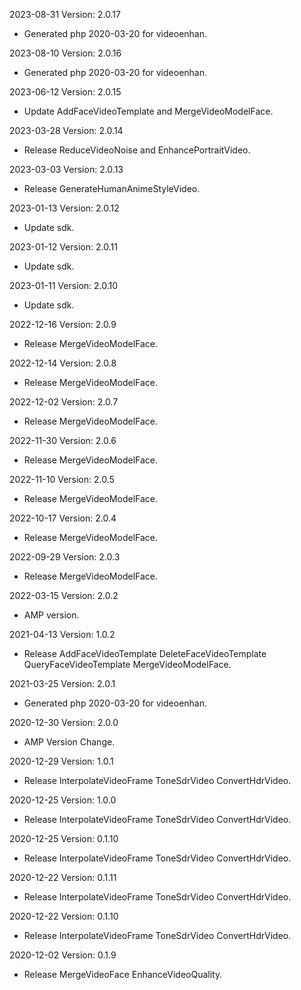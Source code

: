 2023-08-31 Version: 2.0.17
- Generated php 2020-03-20 for videoenhan.

2023-08-10 Version: 2.0.16
- Generated php 2020-03-20 for videoenhan.

2023-06-12 Version: 2.0.15
- Update AddFaceVideoTemplate and MergeVideoModelFace.

2023-03-28 Version: 2.0.14
- Release ReduceVideoNoise and EnhancePortraitVideo. 

2023-03-03 Version: 2.0.13
- Release GenerateHumanAnimeStyleVideo.

2023-01-13 Version: 2.0.12
- Update sdk.

2023-01-12 Version: 2.0.11
- Update sdk.

2023-01-11 Version: 2.0.10
- Update sdk.

2022-12-16 Version: 2.0.9
- Release MergeVideoModelFace.

2022-12-14 Version: 2.0.8
- Release MergeVideoModelFace.

2022-12-02 Version: 2.0.7
- Release MergeVideoModelFace.

2022-11-30 Version: 2.0.6
- Release MergeVideoModelFace.

2022-11-10 Version: 2.0.5
- Release MergeVideoModelFace.

2022-10-17 Version: 2.0.4
- Release MergeVideoModelFace.

2022-09-29 Version: 2.0.3
- Release MergeVideoModelFace.

2022-03-15 Version: 2.0.2
- AMP version.

2021-04-13 Version: 1.0.2
- Release AddFaceVideoTemplate DeleteFaceVideoTemplate QueryFaceVideoTemplate MergeVideoModelFace.

2021-03-25 Version: 2.0.1
- Generated php 2020-03-20 for videoenhan.

2020-12-30 Version: 2.0.0
- AMP Version Change.

2020-12-29 Version: 1.0.1
- Release InterpolateVideoFrame ToneSdrVideo ConvertHdrVideo.

2020-12-25 Version: 1.0.0
- Release InterpolateVideoFrame ToneSdrVideo ConvertHdrVideo.

2020-12-25 Version: 0.1.10
- Release InterpolateVideoFrame ToneSdrVideo ConvertHdrVideo.

2020-12-22 Version: 0.1.11
- Release InterpolateVideoFrame ToneSdrVideo ConvertHdrVideo.

2020-12-22 Version: 0.1.10
- Release InterpolateVideoFrame ToneSdrVideo ConvertHdrVideo.

2020-12-02 Version: 0.1.9
- Release MergeVideoFace EnhanceVideoQuality.


